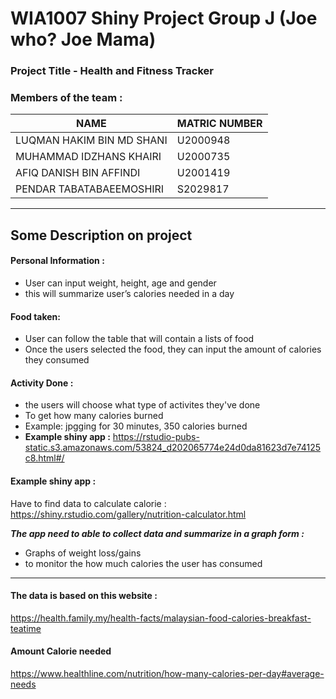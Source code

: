 # WIA1007 Shiny Project Group J (Joe who? Joe Mama)
### Project Title - Health and Fitness Tracker


### Members of the team :
|         **NAME**          | **MATRIC NUMBER** |
|---------------------------|-------------------|
| LUQMAN HAKIM BIN MD SHANI |      U2000948     |
| MUHAMMAD IDZHANS KHAIRI   |      U2000735     |
| AFIQ DANISH BIN AFFINDI   |      U2001419     |
| PENDAR TABATABAEEMOSHIRI  |      S2029817     |

---
## Some Description on project

#### Personal Information :
 - User can input weight, height, age and gender
 - this will summarize user’s calories needed in a day

#### Food taken: 
- User can follow the table that will contain a lists of food
- Once the users selected the food, they can input the amount of calories they consumed


#### Activity Done :
- the users will choose what type of activites they've done
- To get how many calories burned
- Example: jpgging for 30 minutes, 350 calories burned 
- **Example shiny app :** https://rstudio-pubs-static.s3.amazonaws.com/53824_d202065774e24d0da81623d7e74125c8.html#/



#### **Example shiny app :**
Have to find data to calculate calorie : https://shiny.rstudio.com/gallery/nutrition-calculator.html


_**The app need to able to collect data and summarize in a graph form :**_
- Graphs of weight loss/gains
- to monitor the how much calories the user has consumed

---

#### The data is based on this website :
https://health.family.my/health-facts/malaysian-food-calories-breakfast-teatime

#### Amount Calorie needed
https://www.healthline.com/nutrition/how-many-calories-per-day#average-needs



